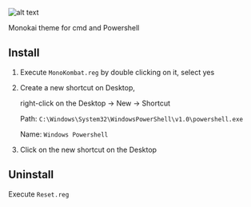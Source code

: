 ![alt text](https://i.imgur.com/j2yhIuvg.png)

Monokai theme for cmd and Powershell

## Install

1. Execute `MonoKombat.reg` by double clicking on it, select yes

2. Create a new shortcut on Desktop,

    right-click on the Desktop -> New -> Shortcut

    Path: `C:\Windows\System32\WindowsPowerShell\v1.0\powershell.exe`

    Name: `Windows Powershell`

3. Click on the new shortcut on the Desktop

## Uninstall

Execute `Reset.reg`
